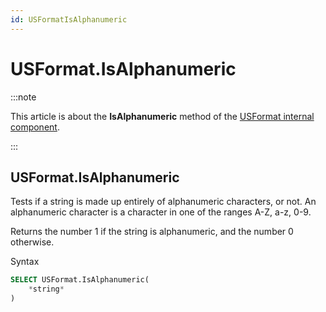 ```yaml
---
id: USFormatIsAlphanumeric
---
```


# USFormat.IsAlphanumeric




:::note

This article is about the **IsAlphanumeric** method of the [USFormat internal component](/docs/Extensions/USFormat_internal_component).

:::

## **USFormat.IsAlphanumeric**

Tests if a string is made up entirely of alphanumeric characters, or not. An alphanumeric character is a character in one of the ranges A-Z, a-z, 0-9.

Returns the number 1 if the string is alphanumeric, and the number 0 otherwise.

Syntax

```sql
SELECT USFormat.IsAlphanumeric(
    *string*
)
```

 